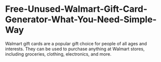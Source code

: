 # Free-Unused-Walmart-Gift-Card-Generator-What-You-Need-Simple-Way
Walmart gift cards are a popular gift choice for people of all ages and interests. They can be used to purchase anything at Walmart stores, including groceries, clothing, electronics, and more.
